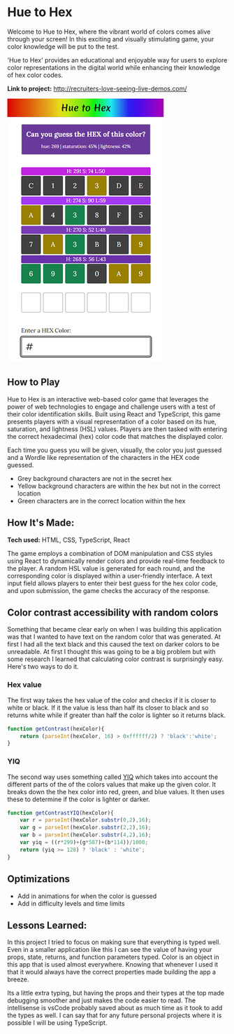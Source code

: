 # Hue to Hex

Welcome to Hue to Hex, where the vibrant world of colors comes alive through your screen! In this exciting and visually stimulating game, your color knowledge will be put to the test.

'Hue to Hex' provides an educational and enjoyable way for users to explore color representations in the digital world while enhancing their knowledge of hex color codes.

**Link to project:** http://recruiters-love-seeing-live-demos.com/

![image of game in progress](public/img/readme-imgs/hue-to-hex.png)

## How to Play

Hue to Hex is an interactive web-based color game that leverages the power of web technologies to engage and challenge users with a test of their color identification skills. Built using React and TypeScript, this game presents players with a visual representation of a color based on its hue, saturation, and lightness (HSL) values. Players are then tasked with entering the correct hexadecimal (hex) color code that matches the displayed color.

Each time you guess you will be given, visually, the color you just guessed and a Wordle like representation of the characters in the HEX code guessed.

- Grey background characters are not in the secret hex
- Yellow background characters are within the hex but not in the correct location
- Green characters are in the correct location within the hex

## How It's Made:

**Tech used:** HTML, CSS, TypeScript, React

The game employs a combination of DOM manipulation and CSS styles using React to dynamically render colors and provide real-time feedback to the player. A random HSL value is generated for each round, and the corresponding color is displayed within a user-friendly interface. A text input field allows players to enter their best guess for the hex color code, and upon submission, the game checks the accuracy of the response.

## Color contrast accessibility with random colors

Something that became clear early on when I was building this application was that I wanted to have text on the random color that was generated. At first I had all the text black and this caused the text on darker colors to be unreadable. At first I thought this was going to be a big problem but with some research I learned that calculating color contrast is surprisingly easy. Here's two ways to do it.

### Hex value

The first way takes the hex value of the color and checks if it is closer to white or black. If it the value is less than half its closer to black and so returns white while if greater than half the color is lighter so it returns black.

```JavaScript
function getContrast(hexColor){
    return (parseInt(hexColor, 16) > 0xffffff/2) ? 'black':'white';
}
```

### YIQ

The second way uses something called [YIQ](https://en.wikipedia.org/wiki/YIQ) which takes into account the different parts of the of the colors values that make up the given color. It breaks down the the hex color into red, green, and blue values. It then uses these to determine if the color is lighter or darker.

```JavaScript
function getContrastYIQ(hexColor){
	var r = parseInt(hexColor.substr(0,2),16);
	var g = parseInt(hexColor.substr(2,2),16);
	var b = parseInt(hexColor.substr(4,2),16);
	var yiq = ((r*299)+(g*587)+(b*114))/1000;
	return (yiq >= 128) ? 'black' : 'white';
}
```

## Optimizations

- Add in animations for when the color is guessed
- Add in difficulty levels and time limits

## Lessons Learned:

In this project I tried to focus on making sure that everything is typed well. Even in a smaller application like this I can see the value of having your props, state, returns, and function parameters typed. Color is an object in this app that is used almost everywhere. Knowing that whenever I used it that it would always have the correct properties made building the app a breeze.

Its a little extra typing, but having the props and their types at the top made debugging smoother and just makes the code easier to read. The intellisense is vsCode probably saved about as much time as it took to add the types as well. I can say that for any future personal projects where it is possible I will be using TypeScript.
